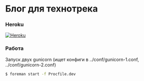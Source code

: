# Блог для технотрека

### Heroku
[![Heroku](https://heroku-badge.herokuapp.com/?app=track-mail-web-kosolapov)](https://track-mail-web-kosolapov.herokuapp.com)

### Работа
Запуск двух gunicorn (ищет конфиги в ../conf/gunicorn-1.conf,
../conf/gunicorn-2.conf)
```bash
$ foreman start -f Procfile.dev
```